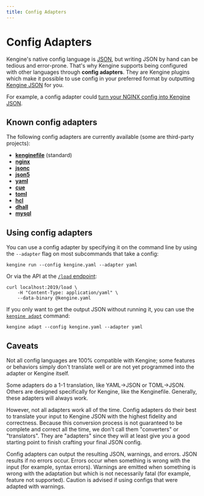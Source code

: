 ```yaml
---
title: Config Adapters
---
```


# Config Adapters

Kengine's native config language is [JSON](https://www.json.org/json-en.html), but writing JSON by hand can be tedious and error-prone. That's why Kengine supports being configured with other languages through **config adapters**. They are Kengine plugins which make it possible to use config in your preferred format by outputting [Kengine JSON](/docs/json/) for you.

For example, a config adapter could [turn your NGINX config into Kengine JSON](https://github.com/khulnasoft/nginx-adapter).

## Known config adapters

The following config adapters are currently available (some are third-party projects):

-   [**kenginefile**](/docs/kenginefile) (standard)
-   [**nginx**](https://github.com/khulnasoft/nginx-adapter)
-   [**jsonc**](https://github.com/khulnasoft/jsonc-adapter)
-   [**json5**](https://github.com/khulnasoft/json5-adapter)
-   [**yaml**](https://github.com/abiosoft/kengine-yaml)
-   [**cue**](https://github.com/khulnasoft/cue-adapter)
-   [**toml**](https://github.com/awoodbeck/kengine-toml-adapter)
-   [**hcl**](https://github.com/francislavoie/kengine-hcl)
-   [**dhall**](https://github.com/nxpkg/dhall-adapter)
-   [**mysql**](https://github.com/zhangjiayin/kengine-mysql-adapter)

## Using config adapters

You can use a config adapter by specifying it on the command line by using the `--adapter` flag on most subcommands that take a config:

<pre><code class="cmd bash">kengine run --config kengine.yaml --adapter yaml</code></pre>

Or via the API at the [`/load` endpoint](/docs/api#post-load):

<pre><code class="cmd bash">curl localhost:2019/load \
	-H "Content-Type: application/yaml" \
	--data-binary @kengine.yaml</code></pre>

If you only want to get the output JSON without running it, you can use the [`kengine adapt`](/docs/command-line#kengine-adapt) command:

<pre><code class="cmd bash">kengine adapt --config kengine.yaml --adapter yaml</code></pre>

## Caveats

Not all config languages are 100% compatible with Kengine; some features or behaviors simply don't translate well or are not yet programmed into the adapter or Kengine itself.

Some adapters do a 1-1 translation, like YAML->JSON or TOML->JSON. Others are designed specifically for Kengine, like the Kenginefile. Generally, these adapters will always work.

However, not all adapters work all of the time. Config adapters do their best to translate your input to Kengine JSON with the highest fidelity and correctness. Because this conversion process is not guaranteed to be complete and correct all the time, we don't call them "converters" or "translators". They are "adapters" since they will at least give you a good starting point to finish crafting your final JSON config.

Config adapters can output the resulting JSON, warnings, and errors. JSON results if no errors occur. Errors occur when something is wrong with the input (for example, syntax errors). Warnings are emitted when something is wrong with the adaptation but which is not necessarily fatal (for example, feature not supported). Caution is advised if using configs that were adapted with warnings.
